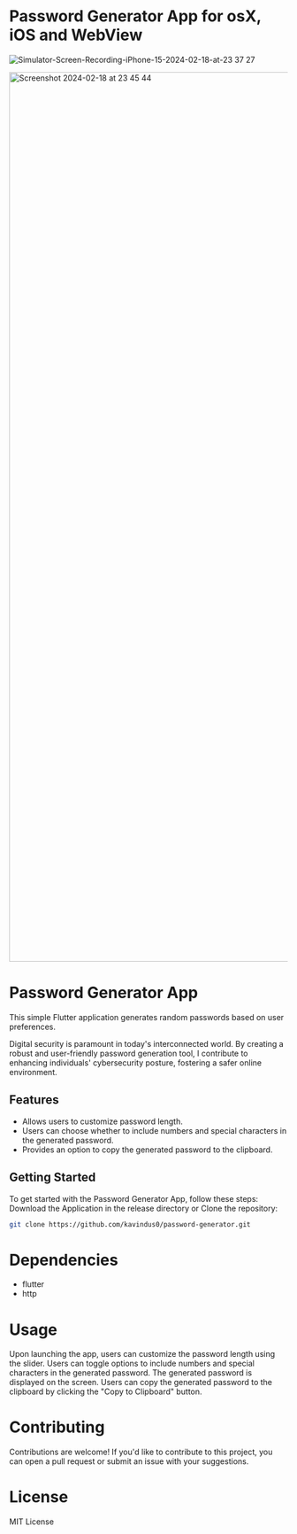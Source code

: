 # Password Generator App for osX, iOS and WebView

![Simulator-Screen-Recording-iPhone-15-2024-02-18-at-23 37 27](https://github.com/kavindus0/Password-Generator/assets/126804361/3f26f55e-0cce-4132-8274-3de6721d9087)


<img width="1607" alt="Screenshot 2024-02-18 at 23 45 44" src="https://github.com/kavindus0/Password-Generator/assets/126804361/cd240923-c60b-4d9f-b6fb-4e5e33812e5d">

# Password Generator App

This simple Flutter application generates random passwords based on user preferences.

Digital security is paramount in today's interconnected world. By creating a robust and user-friendly password generation tool, I contribute to enhancing individuals' cybersecurity posture, fostering a safer online environment.


## Features
- Allows users to customize password length.
- Users can choose whether to include numbers and special characters in the generated password.
- Provides an option to copy the generated password to the clipboard.

## Getting Started
To get started with the Password Generator App, follow these steps:
Download the Application in the release directory or Clone the repository:
   ```sh
   git clone https://github.com/kavindus0/password-generator.git
```
# Dependencies
 - flutter
 - http
   
# Usage

Upon launching the app, users can customize the password length using the slider.
Users can toggle options to include numbers and special characters in the generated password.
The generated password is displayed on the screen.
Users can copy the generated password to the clipboard by clicking the "Copy to Clipboard" button.

# Contributing

Contributions are welcome! If you'd like to contribute to this project, you can open a pull request or submit an issue with your suggestions.

# License

MIT License

